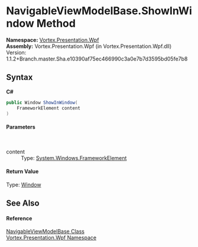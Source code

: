 # NavigableViewModelBase.ShowInWindow Method 
 

**Namespace:**&nbsp;<a href="N_Vortex_Presentation_Wpf.md">Vortex.Presentation.Wpf</a><br />**Assembly:**&nbsp;Vortex.Presentation.Wpf (in Vortex.Presentation.Wpf.dll) Version: 1.1.2+Branch.master.Sha.e10390af75ec466990c3a0e7b7d3595bd05fe7b8

## Syntax

**C#**<br />
``` C#
public Window ShowInWindow(
	FrameworkElement content
)
```


#### Parameters
&nbsp;<dl><dt>content</dt><dd>Type: <a href="http://msdn2.microsoft.com/en-us/library/ms602714" target="_blank">System.Windows.FrameworkElement</a><br /></dd></dl>

#### Return Value
Type: <a href="http://msdn2.microsoft.com/en-us/library/ms590112" target="_blank">Window</a>

## See Also


#### Reference
<a href="T_Vortex_Presentation_Wpf_NavigableViewModelBase.md">NavigableViewModelBase Class</a><br /><a href="N_Vortex_Presentation_Wpf.md">Vortex.Presentation.Wpf Namespace</a><br />